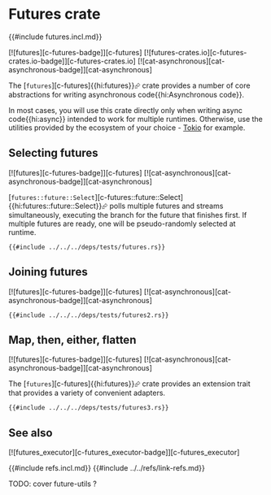 # Futures crate

{{#include futures.incl.md}}

[![futures][c-futures-badge]][c-futures]  [![futures-crates.io][c-futures-crates.io-badge]][c-futures-crates.io]  [![cat-asynchronous][cat-asynchronous-badge]][cat-asynchronous]

The [`futures`][c-futures]{{hi:futures}}⮳ crate provides a number of core abstractions for writing asynchronous code{{hi:Asynchronous code}}.

In most cases, you will use this crate directly only when writing async code{{hi:async}} intended to work for multiple runtimes. Otherwise, use the utilities provided by the ecosystem of your choice - [Tokio](tokio.md) for example.

## Selecting futures

[![futures][c-futures-badge]][c-futures]  [![cat-asynchronous][cat-asynchronous-badge]][cat-asynchronous]

[`futures::future::Select`][c-futures::future::Select]{{hi:futures::future::Select}}⮳ polls multiple futures and streams simultaneously, executing the branch for the future that finishes first. If multiple futures are ready, one will be pseudo-randomly selected at runtime.

```rust,mdbook-runnable
{{#include ../../../deps/tests/futures.rs}}
```

## Joining futures

[![futures][c-futures-badge]][c-futures]  [![cat-asynchronous][cat-asynchronous-badge]][cat-asynchronous]

```rust,mdbook-runnable
{{#include ../../../deps/tests/futures2.rs}}
```

## Map, then, either, flatten

[![futures][c-futures-badge]][c-futures]  [![cat-asynchronous][cat-asynchronous-badge]][cat-asynchronous]

The [`futures`][c-futures]{{hi:futures}}⮳ crate provides an extension trait that provides a variety of convenient adapters.

```rust,mdbook-runnable
{{#include ../../../deps/tests/futures3.rs}}
```

## See also

[![futures_executor][c-futures_executor-badge]][c-futures_executor]

{{#include refs.incl.md}}
{{#include ../../refs/link-refs.md}}

<div class="hidden">
TODO: cover future-utils ?
</div>
